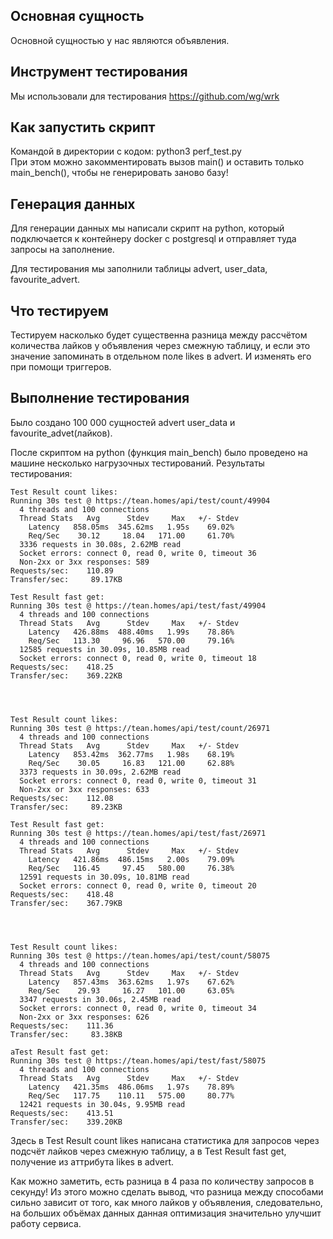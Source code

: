 ## Основная сущность
Основной сущностью у нас являются объявления.

## Инструмент тестирования
Мы использовали для тестирования https://github.com/wg/wrk

## Как запустить скрипт
Командой в директории с кодом: python3 perf_test.py </br >
При этом можно закомментировать вызов main() и оставить только
main_bench(), чтобы не генерировать заново базу!

## Генерация данных
Для генерации данных мы написали скрипт на python, который подключается к контейнеру docker с 
postgresql и отправляет туда запросы на заполнение.

Для тестирования мы заполнили таблицы advert, user_data, favourite_advert.

## Что тестируем
Тестируем насколько будет существенна разница между рассчётом количества лайков у объявления через смежную таблицу, и
если это значение запоминать в отдельном поле likes в advert. И изменять его при помощи триггеров.

## Выполнение тестирования
Было создано 100 000 сущностей advert user_data и favourite_advet(лайков).


После скриптом на python (функция main_bench) было проведено на машине несколько
нагрузочных тестирований. Результаты тестирования:
```
Test Result count likes:
Running 30s test @ https://tean.homes/api/test/count/49904
  4 threads and 100 connections
  Thread Stats   Avg      Stdev     Max   +/- Stdev
    Latency   858.05ms  345.62ms   1.95s    69.02%
    Req/Sec    30.12     18.04   171.00     61.70%
  3336 requests in 30.08s, 2.62MB read
  Socket errors: connect 0, read 0, write 0, timeout 36
  Non-2xx or 3xx responses: 589
Requests/sec:    110.89
Transfer/sec:     89.17KB

Test Result fast get:
Running 30s test @ https://tean.homes/api/test/fast/49904
  4 threads and 100 connections
  Thread Stats   Avg      Stdev     Max   +/- Stdev
    Latency   426.88ms  488.40ms   1.99s    78.86%
    Req/Sec   113.30     96.96   570.00     79.16%
  12585 requests in 30.09s, 10.85MB read
  Socket errors: connect 0, read 0, write 0, timeout 18
Requests/sec:    418.25
Transfer/sec:    369.22KB




Test Result count likes:
Running 30s test @ https://tean.homes/api/test/count/26971
  4 threads and 100 connections
  Thread Stats   Avg      Stdev     Max   +/- Stdev
    Latency   853.42ms  362.77ms   1.98s    68.19%
    Req/Sec    30.05     16.83   121.00     62.88%
  3373 requests in 30.09s, 2.62MB read
  Socket errors: connect 0, read 0, write 0, timeout 31
  Non-2xx or 3xx responses: 633
Requests/sec:    112.08
Transfer/sec:     89.23KB

Test Result fast get:
Running 30s test @ https://tean.homes/api/test/fast/26971
  4 threads and 100 connections
  Thread Stats   Avg      Stdev     Max   +/- Stdev
    Latency   421.86ms  486.15ms   2.00s    79.09%
    Req/Sec   116.45     97.45   580.00     76.38%
  12591 requests in 30.09s, 10.81MB read
  Socket errors: connect 0, read 0, write 0, timeout 20
Requests/sec:    418.48
Transfer/sec:    367.79KB




Test Result count likes:
Running 30s test @ https://tean.homes/api/test/count/58075
  4 threads and 100 connections
  Thread Stats   Avg      Stdev     Max   +/- Stdev
    Latency   857.43ms  363.62ms   1.97s    67.62%
    Req/Sec    29.93     16.27   101.00     63.05%
  3347 requests in 30.06s, 2.45MB read
  Socket errors: connect 0, read 0, write 0, timeout 34
  Non-2xx or 3xx responses: 626
Requests/sec:    111.36
Transfer/sec:     83.38KB

aTest Result fast get:
Running 30s test @ https://tean.homes/api/test/fast/58075
  4 threads and 100 connections
  Thread Stats   Avg      Stdev     Max   +/- Stdev
    Latency   421.35ms  486.06ms   1.97s    78.89%
    Req/Sec   117.75    110.11   575.00     80.77%
  12421 requests in 30.04s, 9.95MB read
Requests/sec:    413.51
Transfer/sec:    339.20KB
```
Здесь в Test Result count likes написана статистика для запросов через подсчёт лайков через смежную таблицу,
а в Test Result fast get, получение из аттрибута likes в advert.

Как можно заметить, есть разница в 4 раза по количеству запросов в секунду!
Из этого можно сделать вывод, что разница между способами сильно зависит от того, как много лайков у объявления,
следовательно, на больших объёмах данных данная оптимизация значительно улучшит работу сервиса.